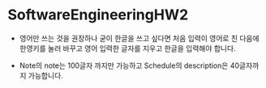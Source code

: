 # SoftwareEngineeringHW2

-  영어만 쓰는 것을 권장하나 굳이 한글을 쓰고 싶다면 처음 입력이 영어로 친 다음에 
   한영키를 눌러 바꾸고 영어 입력한 글자를 지우고 한글을 입력해야 합니다.

-  Note의 note는 100글자 까지만 가능하고 Schedule의 description은 40글자까지 가능합니다.

